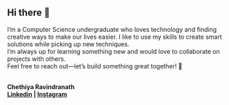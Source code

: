 ## Hi there 👋
I’m a Computer Science undergraduate who loves technology and finding creative ways to make our lives easier. I like to use my skills to create smart solutions while picking up new techniques.
<br>I’m always up for learning something new and would love to collaborate on projects with others.
<br>Feel free to reach out—let’s build something great together! 💫

<br>
<b>Chethiya Ravindranath<b>
<br>
<a href="https://www.linkedin.com/in/chethiya-ravindranath-64a1b5329/">Linkedin</a> | <a href="https://www.instagram.com/ch3thiya">Instagram</a>
</p>
